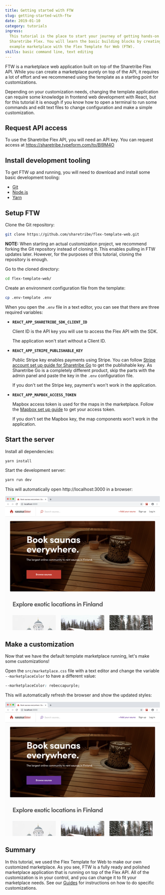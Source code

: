 ```yaml
---
title: Getting started with FTW
slug: getting-started-with-ftw
date: 2019-01-10
category: tutorials
ingress:
  This tutorial is the place to start your journey of getting hands-on with
  Sharetribe Flex. You will learn the basic building blocks by creating an
  example marketplace with the Flex Template for Web (FTW).
skills: basic command line, text editing
---
```


FTW is a marketplace web application built on top of the Sharetribe Flex API.
While you can create a marketplace purely on top of the API, it requires a lot
of effort and we recommened using the template as a starting point for
customizations.

Depending on your customization needs, changing the template application can
require some knowledge in frontend web development with React, but for this
tutorial it is enough if you know how to open a terminal to run some commands
and edit text files to change configuration and make a simple customization.

## Request API access

To use the Sharetribe Flex API, you will need an API key. You can request access
at https://sharetribe.typeform.com/to/BI9M4O

## Install development tooling

To get FTW up and running, you will need to download and install some basic
development tooling:

- [Git](https://git-scm.com/downloads)
- [Node.js](https://nodejs.org/)
- [Yarn](https://yarnpkg.com/docs/install)

## Setup FTW

Clone the Git repository:

```sh
git clone https://github.com/sharetribe/flex-template-web.git
```

**NOTE:** When starting an actual customization project, we recommend forking
the Git repository instead of cloning it. This enables pulling in FTW updates
later. However, for the purposes of this tutorial, cloning the repository is
enough.

Go to the cloned directory:

```sh
cd flex-template-web/
```

Create an environment configuration file from the template:

```sh
cp .env-template .env
```

When you open the `.env` file in a text editor, you can see that there are three
required variables:

- **`REACT_APP_SHARETRIBE_SDK_CLIENT_ID`**

  Client ID is the API key you will use to access the Flex API with the SDK.

  The application won't start without a Client ID.

- **`REACT_APP_STRIPE_PUBLISHABLE_KEY`**

  Public Stripe key enables payments using Stripe. You can follow
  [Stripe account set up guide for Sharetribe Go](https://help.sharetribe.com/sharetribe-go-payments-and-transactions/online-payments-with-stripe/how-to-configure-your-stripe-account-and-get-api-keys-for-your-marketplace)
  to get the publishable key. As Sharetribe Go is a completely different
  product, skip the parts with the admin panel and paste the key in the `.env`
  configuration file.

  If you don't set the Stripe key, payment's won't work in the application.

- **`REACT_APP_MAPBOX_ACCESS_TOKEN`**

  Mapbox access token is used for the maps in the marketplace. Follow the
  [Mapbox set up guide](/guides/how-to-set-up-mapbox-for-ftw/) to get your
  access token.

  If you don't set the Mapbox key, the map components won't work in the
  application.

## Start the server

Install all dependencies:

```sh
yarn install
```

Start the development server:

```sh
yarn run dev
```

This will automatically open http://localhost:3000 in a browser:

![Default marketplace screenshot](./saunatime-default.png)

## Make a customization

Now that we have the default template marketplace running, let's make some
customizations!

Open the `src/marketplace.css` file with a text editor and change the variable
`--marketplaceColor` to have a different value:

```css
--marketplaceColor: rebeccapurple;
```

This will automatically refresh the browser and show the updated styles:

![Customized marketplace screenshot](./saunatime-customized.png)

## Summary

In this tutorial, we used the Flex Template for Web to make our own customized
marketplace. As you see, FTW is a fully ready and polished marketplace
application that is running on top of the Flex API. All of the customization is
in your control, and you can change it to fit your marketplace needs. See our
[Guides](/guides/) for instructions on how to do specific customizations.
